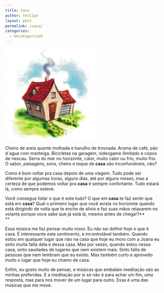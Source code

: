 ```yaml
---
title: Casa
author: fellipe
layout: post
permalink: /casa/
categories:
  - Uncategorized
---
```

[<img alt="home" src="/img/posts/2015/11/home-300x300.jpg" width="300" height="300" />][1]

Cheiro de areia quente molhada e barulho de trovoada. Aroma de café, pão d\`agua com manteiga. Bicicletas na garagem, videogame ilimitado e copos de nescau. Serra do mar no horizonte, calor, muito calor ou frio, muito frio. O sabor, paisagens, sons, cheiro e toque de **casa** são inconfundíveis, não?

Como é bom voltar pra casa depois de uma viagem. Tudo pode ser diferente por algumas horas, alguns dias, até por alguns meses, mas a certeza de que podemos voltar pra **casa** é sempre confortante. Tudo estará lá, como sempre esteve.

Você consegue listar o que é este tudo? O que em **casa** te faz sentir que está em **casa**? Qual o primeiro lugar que você avista no horizonte quando está dirigindo de volta que te enche de alivio e faz suas mãos relaxarem no volante porque voce sabe que já está lá, mesmo antes de chegar?**  
**

Essa música me faz pensar muito nisso. Eu não sei definir hoje o que é casa. É interessante este sentimento, e incontrolável também. Quando estou em qualquer lugar que não na casa que hoje eu moro com a Joana eu sinto muita falta dela e dessa casa. Mas por vezes, quando estou nessa casa, s<span style="font-size: 1em;">into saudades de lugares que nem existem mais. Sinto falta de pessoas que nem lembram que eu existo. Mas também curto e aproveito muito o lugar que hoje eu chamo de casa.</span><span style="font-size: 1em;"><br /> </span>

Enfim, eu gosto muito de pensar, e músicas que embalam meditação são as minhas preferidas. E a meditação por si só não é para achar um fim, uma resposta, mas para nos mover de um lugar para outro. Essa é uma das músicas que me move.

 [1]: /img/posts/2015/11/home.jpg